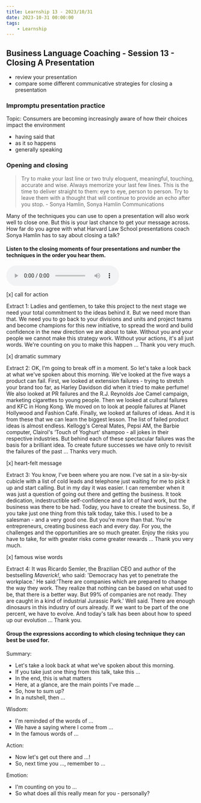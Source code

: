 ```yaml
---
title: Learnship 13 - 2023/10/31
date: 2023-10-31 00:00:00
tags:
    - Learnship
---
```


## Business Language Coaching - Session 13 - Closing A Presentation

* review your presentation
* compare some different communicative strategies for closing a presentation

### Impromptu presentation practice

Topic: Consumers are becoming increasingly aware of how their choices impact the environment

* having said that
* as it so happens
* generally speaking

### Opening and closing

> Try to make your last line or two truly eloquent, meaningful, touching, accurate and wise. Always memorize your last few lines. This is the time to deliver straight to them: eye to eye, person to person. Try to leave them with a thought that will continue to provide an echo after you stop. - Sonya Hamlin, Sonya Hamlin Communications

Many of the techniques you can use to open a presentation will also work well to close one. But this is your last chance to get your message across. How far do you agree with what Harvard Law School presentations coach Sonya Hamlin has to say about closing a talk?

#### Listen to the closing moments of four presentations and number the techniques in the order you hear them.

<audio controls>
  <source src="/audio/session13_1.mp3" type="audio/mpeg">
Your browser does not support the audio element.
</audio>

[x] call for action

Extract 1: Ladies and gentlemen, to take this project to the next stage we need your total commitment to the ideas behind it. But we need more than that. We need you to go back to your divisions and units and project teams and become champions for this new initiative, to spread the word and build confidence in the new direction we are about to take. Without you and your people we cannot make this strategy work. Without your actions, it's all just words. We're counting on you to make this happen ... Thank you very much.

[x] dramatic summary

Extract 2: OK, I'm going to break off in a moment. So let's take a look back at what we've spoken about this morning. We've looked at the five ways a product can fail. First, we looked at extension failures - trying to stretch your brand too far, as Harley Davidson did when it tried to make perfume! We also looked at PR failures and the R.J. Reynolds Joe Camel campaign, marketing cigarettes to young people. Then we looked at cultural failures and KFC in Hong Kong. We moved on to look at people failures at Planet Hollywood and Fashion Café. Finally, we looked at failures of ideas. And it is from these that we can learn the biggest lesson. The list of failed product ideas is almost endless. Kellogg's Cereal Mates, Pepsi AM, the Barbie computer, Clairol's ‘Touch of Yoghurt' shampoo - all jokes in their respective industries. But behind each of these spectacular failures was the basis for a brilliant idea. To create future successes we have only to revisit the failures of the past ... Thanks very much.

[x] heart-felt message

Extract 3: You know, I've been where you are now. I've sat in a six-by-six cubicle with a list of cold leads and telephone just waiting for me to pick it up and start calling. But in my day it was easier. I can remember when it was just a question of going out there and getting the business. It took dedication, indestructible self-confidence and a lot of hard work, but the business was there to be had. Today, you have to create the business. So, if you take just one thing from this talk today, take this. I used to be a salesman - and a very good one. But you're more than that. You're entrepreneurs, creating business each and every day. For you, the challenges and the opportunities are so much greater. Enjoy the risks you have to take, for with greater risks come greater rewards ... Thank you very much.

[x] famous wise words

Extract 4: It was Ricardo Semler, the Brazilian CEO and author of the bestselling *Maverick!*, who said: 'Democracy has yet to penetrate the workplace.' He said:'There are companies which are prepared to change the way they work. They realize that nothing can be based on what used to be, that there is a better way. But 99% of companies are not ready. They are caught in a kind of industrial Jurassic Park.' Well said. There are enough dinosaurs in this industry of ours already. If we want to be part of the one percent, we have to evolve. And today's talk has been about how to speed up our evolution ... Thank you.

#### Group the expressions according to which closing technique they can best be used for.

Summary:

* Let's take a look back at what we've spoken about this morning.
* If you take just one thing from this talk, take this ...
* In the end, this is what matters
* Here, at a glance, are the main points I've made ...
* So, how to sum up?
* In a nutshell, then ...

Wisdom:

* I'm reminded of the words of ...
* We have a saying where I come from ...
* In the famous words of ...

Action:

* Now let's get out there and ...!
* So, next time you ..., remember to ...

Emotion:

* I'm counting on you to ...
* So what does all this really mean for you - personally?
